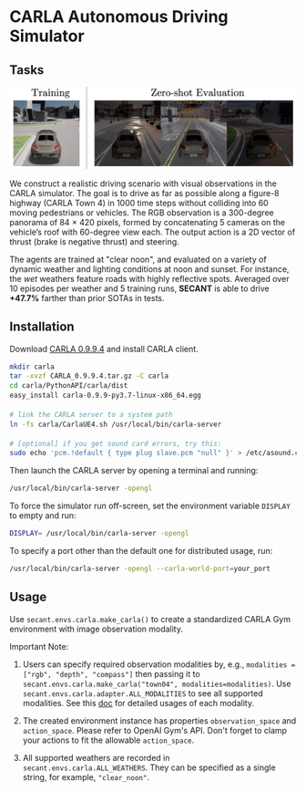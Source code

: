 # CARLA Autonomous Driving Simulator

## Tasks
<img src="asset/carla_tasks.png" width="600">

We construct a realistic driving scenario with visual observations in the CARLA simulator. The goal is to drive as far as possible along a figure-8 highway (CARLA Town 4) in 1000 time steps without colliding into 60 moving pedestrians or vehicles. The RGB observation is a 300-degree panorama of 84 × 420 pixels, formed by concatenating 5 cameras on the vehicle’s roof with 60-degree view each. The output action is a 2D vector of thrust (brake is negative thrust) and steering. 

The agents are trained at "clear noon", and evaluated on a variety of dynamic weather and lighting conditions at noon and sunset. For instance, the *wet* weathers feature roads with highly reflective spots. Averaged over 10 episodes per weather and 5 training runs, <b>SECANT</b> is able to drive <b>+47.7%</b> farther than prior SOTAs in tests.

## Installation

Download [CARLA 0.9.9.4](https://github.com/carla-simulator/carla/releases/tag/0.9.9) and install CARLA client.

```bash
mkdir carla
tar -xvzf CARLA_0.9.9.4.tar.gz -C carla
cd carla/PythonAPI/carla/dist
easy_install carla-0.9.9-py3.7-linux-x86_64.egg

# link the CARLA server to a system path
ln -fs carla/CarlaUE4.sh /usr/local/bin/carla-server

# [optional] if you get sound card errors, try this:
sudo echo 'pcm.!default { type plug slave.pcm "null" }' > /etc/asound.conf
```

Then launch the CARLA server by opening a terminal and running:
```bash
/usr/local/bin/carla-server -opengl
```
To force the simulator run off-screen, set the environment variable `DISPLAY` to empty and run:
```bash
DISPLAY= /usr/local/bin/carla-server -opengl
```

To specify a port other than the default one for distributed usage, run:

```bash
/usr/local/bin/carla-server -opengl --carla-world-port=your_port
```


## Usage

Use `secant.envs.carla.make_carla()` to create a standardized CARLA Gym environment with image observation modality.

Important Note:

1. Users can specify required observation modalities by, e.g., `modalities = ["rgb", "depth", "compass"]` then passing it to `secant.envs.carla.make_carla("town04", modalities=modalities)`. Use `secant.envs.carla.adapter.ALL_MODALITIES` to see all supported modalities. See this [doc](https://carla.readthedocs.io/en/latest/ref_sensors/) for detailed usages of each modality.

2. The created environment instance has properties `observation_space` and `action_space`. Please refer to OpenAI Gym's API. Don't forget to clamp your actions to fit the allowable `action_space`.

3. All supported weathers are recorded in `secant.envs.carla.ALL_WEATHERS`. They can be specified as a single string, for example, `"clear_noon"`.
